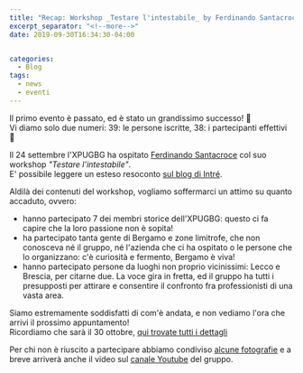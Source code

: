```yaml
---
title: "Recap: Workshop _Testare l'intestabile_ by Ferdinando Santacroce"
excerpt_separator: "<!--more-->"
date: 2019-09-30T16:34:30-04:00


categories:
  - Blog
tags:
  - news
  - eventi
---
```


Il primo evento è passato, ed è stato un grandissimo successo! 🎉  
Vi diamo solo due numeri: 39: le persone iscritte, 38: i partecipanti effettivi 🤩  

<!--more-->
Il 24 settembre l'XPUGBG ha ospitato [Ferdinando Santacroce](https://about.me/ferdinando.santacroce) col suo workshop _"Testare l'intestabile"_.  
E' possibile leggere un esteso resoconto [sul blog di Intré](http://www.intre.it/2019/09/30/testare-legacy-code-tramite-golden-master-testing/).  

Aldilà dei contenuti del workshop, vogliamo soffermarci un attimo su quanto accaduto, ovvero:  

* hanno partecipato 7 dei membri storice dell'XPUGBG: questo ci fa capire che la loro passione non è sopita!
* ha partecipato tanta gente di Bergamo e zone limitrofe, che non conosceva né il gruppo, né l'azienda che ci ha ospitato o le persone che lo organizzano: c'è curiosità e fermento, Bergamo è viva!
* hanno partecipato persone da luoghi non proprio vicinissimi: Lecco e Brescia, per citarne due. La voce gira in fretta, ed il gruppo ha tutti i presupposti per attirare e consentire il confronto fra professionisti di una vasta area.  

Siamo estremamente soddisfatti di com'è andata, e non vediamo l'ora che arrivi il prossimo appuntamento!  
Ricordiamo che sarà il 30 ottobre, [qui trovate tutti i dettagli](https://www.meetup.com/it-IT/xpugbg/events/264276528/)

Per chi non è riuscito a partecipare abbiamo condiviso [alcune fotografie](https://photos.app.goo.gl/yxRQR1179VdPdKUG7) e a breve arriverà anche il video sul [canale Youtube](https://www.youtube.com/channel/UCkcDXjR2__NioW1m4voqH6w?view_as=subscriber) del gruppo.  
